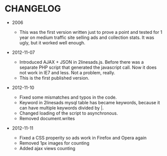 CHANGELOG
=========

* 2006	
	* This was the first version written just to prove a point and tested for 1 year on medium traffic site selling ads and collection stats. It was ugly, but it worked well enough.


* 2012-11-07
	* Introduced AJAX + JSON in 2linesads.js. Before there was a separate PHP script that generated the javascript call. Now it does not work in IE7 and less. Not a problem, really.
	* This is the first published version.


* 2012-11-10
	* Fixed some mismatches and typos in the code. 
	* Keyword in 2linesads mysql table has became keywords, because it can have multiple keywords divided by |.
	* Changed loading of the script to asynchronous.
	* Removed document.writes

* 2012-11-11
	* Fixed a CSS properity so ads work in Firefox and Opera again
	* Removed 1px images for counting
	* Added ajax views counting
	